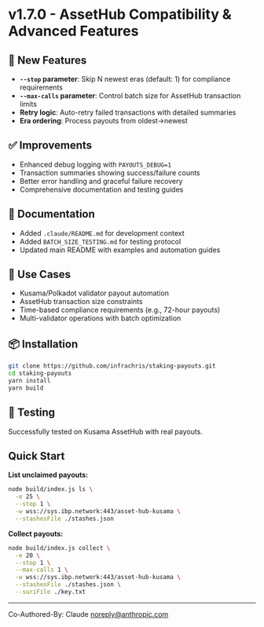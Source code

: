 # v1.7.0 - AssetHub Compatibility & Advanced Features

## 🚀 New Features

- **`--stop` parameter**: Skip N newest eras (default: 1) for compliance requirements
- **`--max-calls` parameter**: Control batch size for AssetHub transaction limits
- **Retry logic**: Auto-retry failed transactions with detailed summaries
- **Era ordering**: Process payouts from oldest→newest

## ✅ Improvements

- Enhanced debug logging with `PAYOUTS_DEBUG=1`
- Transaction summaries showing success/failure counts
- Better error handling and graceful failure recovery
- Comprehensive documentation and testing guides

## 📖 Documentation

- Added `.claude/README.md` for development context
- Added `BATCH_SIZE_TESTING.md` for testing protocol
- Updated main README with examples and automation guides

## 🔧 Use Cases

- Kusama/Polkadot validator payout automation
- AssetHub transaction size constraints
- Time-based compliance requirements (e.g., 72-hour payouts)
- Multi-validator operations with batch optimization

## 📦 Installation

```bash
git clone https://github.com/infrachris/staking-payouts.git
cd staking-payouts
yarn install
yarn build
```

## 🧪 Testing

Successfully tested on Kusama AssetHub with real payouts.

## Quick Start

**List unclaimed payouts:**
```bash
node build/index.js ls \
  -e 25 \
  --stop 1 \
  -w wss://sys.ibp.network:443/asset-hub-kusama \
  --stashesFile ./stashes.json
```

**Collect payouts:**
```bash
node build/index.js collect \
  -e 20 \
  --stop 1 \
  --max-calls 1 \
  -w wss://sys.ibp.network:443/asset-hub-kusama \
  --stashesFile ./stashes.json \
  --suriFile ./key.txt
```

---

Co-Authored-By: Claude <noreply@anthropic.com>
